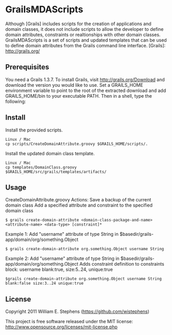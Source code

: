 GrailsMDAScripts
===

Although [Grails] includes scripts for the creation of applications and domain classes, it does not include scripts to allow the developer to define domain attributes, constraints or realtionships with other domain classes. GrailsMDAScripts is a set of scripts and updated templates that can be used to define domain attributes from the Grails command line interface.
[Grails]: http://grails.org/

Prerequisites
---

You need a Grails 1.3.7. To install Grails, visit http://grails.org/Download and download the version you would like to use. Set a GRAILS_HOME environment variable to point to the root of the extracted download and add GRAILS_HOME/bin to your executable PATH. Then in a shell, type the following:
	
        
Install
---
Install the provided scripts.

    Linux / Mac
    cp scripts/CreateDomainAttribute.groovy $GRAILS_HOME/scripts/.
    
        
Install the updated domain class template.

    Linux / Mac
    cp templates/DomainClass.groovy $GRAILS_HOME/src/grails/templates/artifacts/
    
Usage
---

CreateDomainAttribute.groovy
Actions:
    Save a backup of the current domain class
    Add a specified attribute and constraint to the specified domain class
    
    $ grails create-domain-attribute <domain-class-package-and-name> <attribute-name> <data-type> [constraint]*

Example 1:
    Add "username" attribute of type String in $basedir/grails-app/domain/org/something.Object

    $ grails create-domain-attribute org.something.Object username String
    
Example 2:
    Add "username" attribute of type String in $basedir/grails-app/domain/org/something.Object
    Adds constraint definition to constraints block:
        username blank:true, size:5..24, unique:true

    $grails create-domain-attribute org.something.Object username String blank:false size:3..24 unique:true
	
License
---
Copyright 2011 William E. Stephens (https://github.com/wistephens)

This project is free software released under the MIT license:
http://www.opensource.org/licenses/mit-license.php 